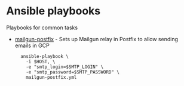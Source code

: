 # Ansible playbooks

Playbooks for common tasks

- [mailgun-postfix](mailgun-postfix.yml) - Sets up Mailgun relay in Postfix to allow sending emails in GCP

  ```
    ansible-playbook \
      -i $HOST, \
      -e "smtp_login=$SMTP_LOGIN" \
      -e "smtp_password=$SMTP_PASSWORD" \
      mailgun-postfix.yml
  ```
